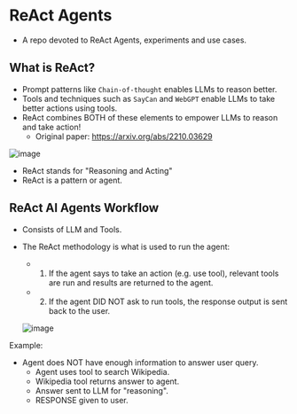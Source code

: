 # ReAct Agents
* A repo devoted to ReAct Agents, experiments and use cases.

## What is ReAct? 
* Prompt patterns like `Chain-of-thought` enables LLMs to reason better.
* Tools and techniques such as `SayCan` and `WebGPT` enable LLMs to take better actions using tools.
* ReAct combines BOTH of these elements to empower LLMs to reason and take action!
  * Original paper: https://arxiv.org/abs/2210.03629
 
![image](https://github.com/user-attachments/assets/1fb631f7-7f7f-4e05-8557-b92ee2a2d5c8)

* ReAct stands for "Reasoning and Acting"
* ReAct is a pattern or agent.


## ReAct AI Agents Workflow
* Consists of LLM and Tools.
* The ReAct methodology is what is used to run the agent:
  * 1) If the agent says to take an action (e.g. use tool), relevant tools are run and results are returned to the agent.
  * 2) If the agent DID NOT ask to run tools, the response output is sent back to the user.
      
  

  ![image](https://github.com/user-attachments/assets/514a23ff-d852-4451-a543-8ede6ad6e45d)
   
Example: 
* Agent does NOT have enough information to answer user query.
  * Agent uses tool to search Wikipedia.
  * Wikipedia tool returns answer to agent.
  * Answer sent to LLM for "reasoning".
  * RESPONSE given to user. 
